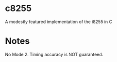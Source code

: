 # c8255
A modestly featured implementation of the i8255 in C

# Notes
No Mode 2.
Timing accuracy is NOT guaranteed.
